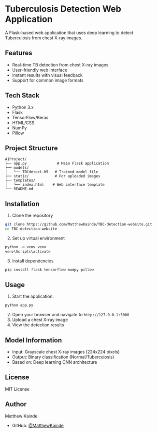 # Tuberculosis Detection Web Application

A Flask-based web application that uses deep learning to detect Tuberculosis from chest X-ray images.

## Features
- Real-time TB detection from chest X-ray images
- User-friendly web interface
- Instant results with visual feedback
- Support for common image formats

## Tech Stack
- Python 3.x
- Flask
- TensorFlow/Keras
- HTML/CSS
- NumPy
- Pillow

## Project Structure
```
AIProject/
├── app.py              # Main Flask application
├── models/
│   └── TBCdetect.h5   # Trained model file
├── static/            # For uploaded images
├── templates/
│   └── index.html    # Web interface template
└── README.md
```

## Installation

1. Clone the repository
```bash
git clone https://github.com/MatthewKainde/TBC-detection-website.git
cd TBC-detection-website
```

2. Set up virtual environment
```bash
python -m venv venv
venv\Scripts\activate
```

3. Install dependencies
```bash
pip install flask tensorflow numpy pillow
```

## Usage
1. Start the application:
```bash
python app.py
```

2. Open your browser and navigate to `http://127.0.0.1:5000`
3. Upload a chest X-ray image
4. View the detection results

## Model Information
- Input: Grayscale chest X-ray images (224x224 pixels)
- Output: Binary classification (Normal/Tuberculosis)
- Based on: Deep learning CNN architecture

## License
MIT License

## Author
Matthew Kainde
- GitHub: [@MatthewKainde](https://github.com/MatthewKainde)